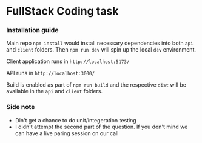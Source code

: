 # FullStack Coding task
### Installation guide
Main repo ``npm install`` would install necessary dependencies into both ``api`` and ```client``` folders.
Then ```npm run dev``` will spin up the local ``dev`` environment. 

Client application runs in ``http://localhost:5173/``

API runs in ``http://localhost:3000/``

Build is enabled as part of ```npm run build```
and the respective `dist` will be available in the ``api`` and ```client``` folders.

### Side note
* Din't get a chance to do unit/integeration testing
* I didn't attempt the second part of the question. If you don't mind we can have a live paring session on our call 
